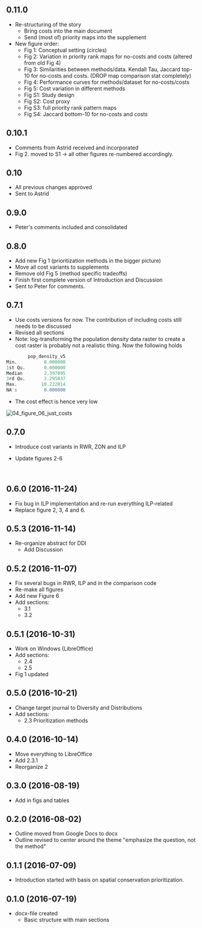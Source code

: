 ##  0.11.0

- Re-structuring of the story
  - Bring costs into the main document
  - Send (most of) priority maps into the supplement
- New figure order:
  - Fig 1: Conceptual setting (circles)
  - Fig 2: Variation in priority rank maps for no-costs and costs (altered from old Fig 4)
  - Fig 3: Similarities between methods/data. Kendall Tau, Jaccard top-10 for no-costs and costs. (DROP map comparison stat completely)
  - Fig 4: Performance curves for methods/dataset for no-costs/costs
  - Fig 5: Cost variation in different methods
  - Fig S1: Study design
  - Fig S2: Cost proxy
  - Fig S3: full priority rank pattern maps
  - Fig S4: Jaccard bottom-10 for no-costs and costs

## 0.10.1

- Comments from Astrid received and incorporated
- Fig 2. moved to S1 -> all other figures re-numbered accordingly.

## 0.10

+ All previous changes approved
+ Sent to Astrid

## 0.9.0



+ Peter's comments included and consolidated



## 0.8.0



+ Add new Fig 1 (prioritization methods in the bigger picture)
+ Move all cost variants to supplements
+ Remove old Fig 5 (method specific tradeoffs)
+ Finish first complete version of Introduction and Discussion
+ Sent to Peter for comments.





## 0.7.1



+ Use costs versions for now. The contribution of including costs still needs to be discussed
+ Revised all sections
+ Note: log-transforming the population density data raster to create a cost raster is probably not a realistic thing. Now the following holds

```R
        pop_density_v5
Min.          0.000000
1st Qu.       0.000000
Median        2.397895
3rd Qu.       3.295837
Max.         10.222014
NA's          0.000000
```

+ The cost effect is hence very low

![04_figure_06_just_costs](E:\Projects\VU\OPERAs\SP2\priocomp\reports\figures\figure06\04_figure_06_just_costs.png)



## 0.7.0

+ Introduce cost variants in RWR, ZON and ILP

+ Update figures 2-6

  ​

## 0.6.0 (2016-11-24)

+ Fix bug in ILP implementation and re-run everything ILP-related
+ Replace figure 2, 3, 4 and 6.

## 0.5.3 (2016-11-14)

+ Re-organize abstract for DDI
  + Add Discussion


## 0.5.2 (2016-11-07)

+ Fix several bugs in RWR, ILP and in the comparison code
+ Re-make all figures
+ Add new Figure 6
+ Add sections:
  + 3.1
  + 3.2

## 0.5.1 (2016-10-31)

+ Work on Windows (LibreOffice)
+ Add sections:
  + 2.4 
  + 2.5
+ Fig 1 updated

## 0.5.0 (2016-10-21)

- Change target journal to Diversity and Distributions
- Add sections:
  - 2.3 Prioritization methods

## 0.4.0 (2016-10-14)

- Move everything to LibreOffice
- Add 2.3.1
- Reorganize 2

## 0.3.0 (2016-08-19)

- Add in figs and tables

## 0.2.0 (2016-08-02)

- Outline moved from Google Docs to docx
- Outline revised to center around the theme "emphasize the question, not the method"

## 0.1.1 (2016-07-09)

- Introduction started with basis on spatial conservation prioritization.

## 0.1.0 (2016-07-19)

- docx-file created
  - Basic structure with main sections
